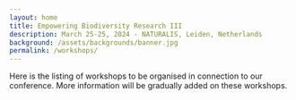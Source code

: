 ```yaml
---
layout: home
title: Empowering Biodiversity Research III
description: March 25-25, 2024 - NATURALIS, Leiden, Netherlands
background: /assets/backgrounds/banner.jpg
permalink: /workshops/
---
```


Here is the listing of workshops to be organised in connection to our conference.
More information will be gradually added on these workshops.
